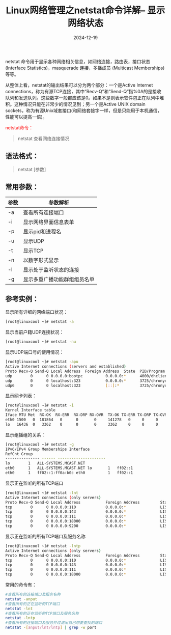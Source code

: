 ﻿---
title: Linux网络管理之netstat命令详解– 显示网络状态
icon: circle-info
order: 1
category:
  - Linux
tag:
  - Linux
  - 运维
pageview: false
date: 2024-12-19
comment: false
breadcrumb: false
---

netstat 命令用于显示各种网络相关信息，如网络连接，路由表，接口状态 (Interface Statistics)，masquerade 连接，多播成员 (Multicast Memberships) 等等。

从整体上看，netstat的输出结果可以分为两个部分：一个是Active Internet connections，称为有源TCP连接，其中”Recv-Q”和”Send-Q”指%0A的是接收队列和发送队列。这些数字一般都应该是0。如果不是则表示软件包正在队列中堆积。这种情况只能在非常少的情况见到；另一个是Active UNIX domain sockets，称为有源Unix域套接口(和网络套接字一样，但是只能用于本机通信，性能可以提高一倍)。

<font color=red>netstat命令：</font>

>netstat	查看网络连接情况

## 语法格式：

>netstat [参数]


## 常用参数：

| 参数 |参数解析  |
|--|--|
|-a	|查看所有连接端口
|-i|显示网络界面信息表单
|-p|	显示pid和进程名
|-u|	显示UDP
|-t|	显示TCP
|-n|	以数字形式显示
|-l	|显示处于监听状态的连接
|-g|显示多重广播功能群组组员名单

## 参考实例：

显示所有详细的网络端口状况：

```bash
[root@linuxcool ~]# netstat -a
```

显示当前户籍UDP连接状况：

```bash
[root@linuxcool ~]# netstat -nu
```

显示UDP端口号的使用情况：

```bash
[root@linuxcool ~]# netstat -apu 
Active Internet connections (servers and established)
Proto Recv-Q Send-Q Local Address  Foreign Address  State  PID/Program name    
udp        0      0 0.0.0.0:bootpc          0.0.0.0:*      4000/dhclient       
udp        0      0 localhost:323           0.0.0.0:*      3725/chronyd        
udp6       0      0 localhost:323           [::]:*         3725/chronyd 
```

显示网卡列表：

```bash
[root@linuxcool ~]# netstat -i 
Kernel Interface table 
Iface MTU Met  RX-OK  RX-ERR  RX-DRP RX-OVR  TX-OK TX-ERR TX-DRP TX-OVR Flg 
eth0 1500   0  181864   0      0       0     141278   0     0     0    BMRU 
lo   16436  0   3362    0      0       0     3362     0     0     0    LRU
```

显示组播组的关系：

```bash
[root@linuxcool ~]# netstat -g 
IPv6/IPv4 Group Memberships Interface    
RefCnt Group 
--------------- ------ --------------------- 
lo        1   ALL-SYSTEMS.MCAST.NET 
eth0      1   ALL-SYSTEMS.MCAST.NET lo       1   ff02::1 
eth0      1   ff02::1:ff0a:b0c eth0          1   ff02::1
```

显示正在监听的所有TCP端口

```bash
[root@linuxcool ~]# netstat -lnt
Active Internet connections (only servers)
Proto Recv-Q Send-Q Local Address           Foreign Address         State      
tcp        0      0 0.0.0.0:110             0.0.0.0:*               LISTEN     
tcp        0      0 0.0.0.0:143             0.0.0.0:*               LISTEN     
tcp        0      0 0.0.0.0:111             0.0.0.0:*               LISTEN     
tcp        0      0 0.0.0.0:18000           0.0.0.0:*               LISTEN     
tcp        0      0 0.0.0.0:9200            0.0.0.0:*               LISTEN     
```
显示正在监听的所有TCP端口及服务名称

```bash
[root@linuxcool ~]# netstat -lntp
Active Internet connections (only servers)
Proto Recv-Q Send-Q Local Address           Foreign Address         State       PID/Program name    
tcp        0      0 0.0.0.0:110             0.0.0.0:*               LISTEN      56016/dovecot       
tcp        0      0 0.0.0.0:143             0.0.0.0:*               LISTEN      56016/dovecot       
tcp        0      0 0.0.0.0:111             0.0.0.0:*               LISTEN      1602/rpcbind        
tcp        0      0 0.0.0.0:18000           0.0.0.0:*               LISTEN      127554/python3      
```
常用的命令有：

```bash
#查看所有的连接端口及服务名称
netstat -anput 
#查看所有的正在监听的TCP端口
netstat -lnt
#查看所有的正在监听的TCP端口及服务名称
netstat -lntp
#查看所有的连接端口及服务并过滤出自己想要查找的端口
netstat -[anput/lnt/lntp] | grep -w port
```


